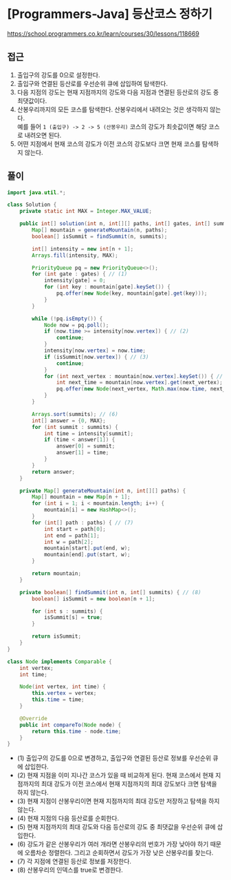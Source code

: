 [Programmers-Java] 등산코스 정하기
=
<https://school.programmers.co.kr/learn/courses/30/lessons/118669>


접근
--


1. 출입구의 강도를 0으로 설정한다.
2. 출입구와 연결된 등산로를 우선순위 큐에 삽입하여 탐색한다.
3. 다음 지점의 강도는 현재 지점까지의 강도와 다음 지점과 연결된 등산로의 강도 중 최댓값이다.
4. 산봉우리까지의 모든 코스를 탐색한다. 산봉우리에서 내려오는 것은 생각하지 않는다.  
 예를 들어 `1 (출입구) -> 2 -> 5 (산봉우리)` 코스의 강도가 최솟값이면 해당 코스로 내려오면 된다.
5. 어떤 지점에서 현재 코스의 강도가 이전 코스의 강도보다 크면 현재 코스를 탐색하지 않는다.


풀이
--



```java
import java.util.*;

class Solution {
    private static int MAX = Integer.MAX_VALUE;

    public int[] solution(int n, int[][] paths, int[] gates, int[] summits) {
        Map[] mountain = generateMountain(n, paths);
        boolean[] isSummit = findSummit(n, summits);

        int[] intensity = new int[n + 1];
        Arrays.fill(intensity, MAX);

        PriorityQueue pq = new PriorityQueue<>();
        for (int gate : gates) { // (1)
            intensity[gate] = 0;
            for (int key : mountain[gate].keySet()) {
                pq.offer(new Node(key, mountain[gate].get(key)));
            }
        }

        while (!pq.isEmpty()) {
            Node now = pq.poll();
            if (now.time >= intensity[now.vertex]) { // (2)
                continue;
            }
            intensity[now.vertex] = now.time;
            if (isSummit[now.vertex]) { // (3)
                continue;
            }
            for (int next_vertex : mountain[now.vertex].keySet()) { // (4)
                int next_time = mountain[now.vertex].get(next_vertex);
                pq.offer(new Node(next_vertex, Math.max(now.time, next_time))); // (5)
            }
        }

        Arrays.sort(summits); // (6)
        int[] answer = {0, MAX};
        for (int summit : summits) {
            int time = intensity[summit];
            if (time < answer[1]) {
                answer[0] = summit;
                answer[1] = time;
            }
        }
        return answer;
    }

    private Map[] generateMountain(int n, int[][] paths) {
        Map[] mountain = new Map[n + 1];
        for (int i = 1; i < mountain.length; i++) {
            mountain[i] = new HashMap<>();
        }
        for (int[] path : paths) { // (7)
            int start = path[0];
            int end = path[1];
            int w = path[2];
            mountain[start].put(end, w);
            mountain[end].put(start, w);
        }

        return mountain;
    }

    private boolean[] findSummit(int n, int[] summits) { // (8)
        boolean[] isSummit = new boolean[n + 1];

        for (int s : summits) {
            isSummit[s] = true;
        }

        return isSummit;
    }
}

class Node implements Comparable {
    int vertex;
    int time;

    Node(int vertex, int time) {
        this.vertex = vertex;
        this.time = time;
    }

    @Override
    public int compareTo(Node node) {
        return this.time - node.time;
    }
}
```


* (1) 출입구의 강도를 0으로 변경하고, 출입구와 연결된 등산로 정보를 우선순위 큐에 삽입한다.
* (2) 현재 지점을 이미 지나간 코스가 있을 때 비교하게 된다. 현재 코스에서 현재 지점까지의 최대 강도가 이전 코스에서 현재 지점까지의 최대 강도보다 크면 탐색을 하지 않는다.
* (3) 현재 지점이 산봉우리이면 현재 지점까지의 최대 강도만 저장하고 탐색을 하지 않는다.
* (4) 현재 지점의 다음 등산로를 순회한다.
* (5) 현재 지점까지의 최대 강도와 다음 등산로의 강도 중 최댓값을 우선순위 큐에 삽입한다.
* (6) 강도가 같은 산봉우리가 여러 개라면 산봉우리의 번호가 가장 낮아야 하기 때문에 오름차순 정렬한다. 그리고 순회하면서 강도가 가장 낮은 산봉우리를 찾는다.
* (7) 각 지점에 연결된 등산로 정보를 저장한다.
* (8) 산봉우리의 인덱스를 true로 변경한다.
